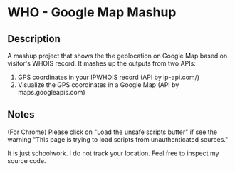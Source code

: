 # WHO - Google Map  Mashup

## Description
A mashup project that shows the the geolocation on Google Map based on visitor's WHOIS record.
It mashes up the outputs from two APIs:
1. GPS coordinates in your IPWHOIS record (API by ip-api.com/)
2. Visualize the GPS coordinates in a Google Map (API by maps.googleapis.com)

## Notes
(For Chrome) Please click on "Load the unsafe scripts butter" if see the warning "This page is trying to load scripts from unauthenticated sources."

It is just schoolwork. I do not track your location. Feel free to inspect my source code.
